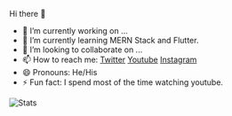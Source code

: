  Hi there 👋

- 🔭 I’m currently working on ...
- 🌱 I’m currently learning MERN Stack and Flutter.
- 👯 I’m looking to collaborate on ...
- 📫 How to reach me: [Twitter](https://twitter.com/ashrrithk)
[Youtube](https://www.youtube.com/channel/UCKeb9O9Uz55G7Xi8mB65Dug)
[Instagram](https://www.instagram.com/ashrrithk/)
- 😄 Pronouns: He/His
- ⚡ Fun fact: I spend most of the time watching youtube.

![Stats](https://github-readme-stats.vercel.app/api?username=ashrrithk&&show_icons=true&title_color=ffffff&icon_color=bb2acf&text_color=daf7dc&bg_color=151515)
<!-- - 🤔 I’m looking for help with ...
- 💬 Ask me about ... -->
